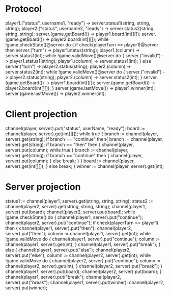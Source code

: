 # Protocol

player1.("status", username1, "ready") -> server.status1(string, string, string);
player2.("status", username2, "ready") -> server.status2(string, string, string);
server.(game.getBoard()) -> player1.board(int[][]);
server.(game.getBoard()) -> player2.board(int[][]);
while !game.checkState()@server do {
    if check(playerTurn == player1)@server then
        server.("turn") -> player1.status(string);
        player1.(column) -> server.status1(int);
        while !game.validMove()@server do {
            server.("invalid") -> player1.status1(string);
            player1.(column) -> server.status1(int);
        }
    else
        server.("turn") -> player2.status(string);
        player2.(column) -> server.status2(int);
        while !game.validMove()@server do {
            server.("invalid") -> player2.status(string);
            player2.(column) -> server.status2(int);
        }
        server.(game.getBoard()) -> player1.board(int[][]);
        server.(game.getBoard()) -> player2.board(int[][]);
}
server.(game.lastMove()) -> player1.winner(int);
server.(game.lastMove()) -> player2.winner(int);

# Client projection

channel(player, server).put("status", userName, "ready");
board := channel(player, server).get(int[][]);
while true {
    branch := channel(player, server).get(string);
    if branch == "continue" then{
        branch := channel(player, server).get(string);
        if branch == "then" then {
            channel(player, server).put(column);
            while true {
                branch := channel(player, server).get(string);
                if branch == "continue" then {
                    channel(player, server).put(column);
                } else break;
            }
        }
        board := channel(player, server).get(int[][]);
    } else break;
}
winner := channel(player, server).get(int);

# Server projection

status1 := channel(player1, server).get(string, string, string);
status2 := channel(player2, server).get(string, string, string);
channel(player1, server).put(board);
channel(player2, server).put(board);
while !game.checkState() do {
    channel(player1, server).put("continue");
    channel(player2, server).put("continue");
    if check(playerTurn == player1) then {
        channel(player1, server).put("then");
        channel(player2, server).put("then");
        column := channel(player1, server).get(int);
        while !game.validMove do {
            channel(player1, server).put("continue");
            column := channel(player1, server).get(int);
        }
        channel(player1, server).put("break");
    } else {
        channel(player1, server).put("else");
        channel(player2, server).put("else");
        column := channel(player2, server).get(int);
        while !game.validMove do {
            channel(player2, server).put("continue");
            column := channel(player2, server).get(int);
        }
        channel(player2, server).put("break");
    }
    channel(player1, server).put(board);
    channel(player2, server).put(board);
}
channel(player1, server).put("break");
channel(player2, server).put("break");
channel(player1, server).put(winner);
channel(player2, server).put(winner);